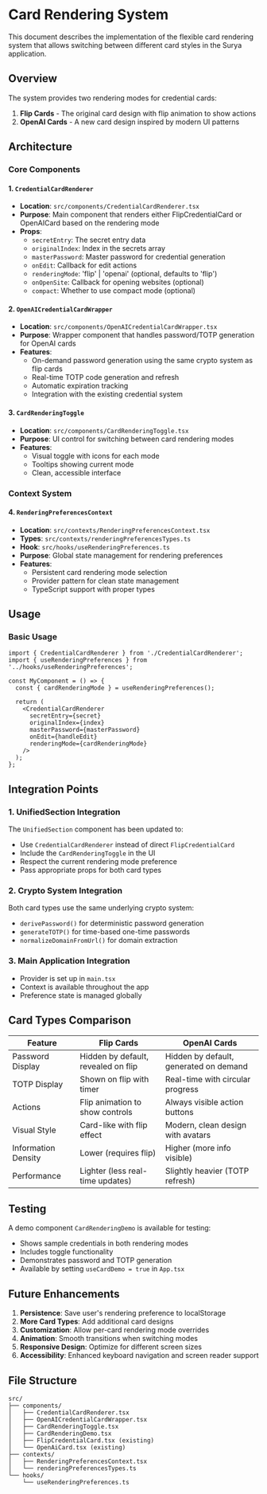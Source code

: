 # Card Rendering System

This document describes the implementation of the flexible card rendering system that allows switching between different card styles in the Surya application.

## Overview

The system provides two rendering modes for credential cards:

1. **Flip Cards** - The original card design with flip animation to show actions
2. **OpenAI Cards** - A new card design inspired by modern UI patterns

## Architecture

### Core Components

#### 1. `CredentialCardRenderer`

- **Location**: `src/components/CredentialCardRenderer.tsx`
- **Purpose**: Main component that renders either FlipCredentialCard or OpenAICard based on the rendering mode
- **Props**:
  - `secretEntry`: The secret entry data
  - `originalIndex`: Index in the secrets array
  - `masterPassword`: Master password for credential generation
  - `onEdit`: Callback for edit actions
  - `renderingMode`: 'flip' | 'openai' (optional, defaults to 'flip')
  - `onOpenSite`: Callback for opening websites (optional)
  - `compact`: Whether to use compact mode (optional)

#### 2. `OpenAICredentialCardWrapper`

- **Location**: `src/components/OpenAICredentialCardWrapper.tsx`
- **Purpose**: Wrapper component that handles password/TOTP generation for OpenAI cards
- **Features**:
  - On-demand password generation using the same crypto system as flip cards
  - Real-time TOTP code generation and refresh
  - Automatic expiration tracking
  - Integration with the existing credential system

#### 3. `CardRenderingToggle`

- **Location**: `src/components/CardRenderingToggle.tsx`
- **Purpose**: UI control for switching between card rendering modes
- **Features**:
  - Visual toggle with icons for each mode
  - Tooltips showing current mode
  - Clean, accessible interface

### Context System

#### 4. `RenderingPreferencesContext`

- **Location**: `src/contexts/RenderingPreferencesContext.tsx`
- **Types**: `src/contexts/renderingPreferencesTypes.ts`
- **Hook**: `src/hooks/useRenderingPreferences.ts`
- **Purpose**: Global state management for rendering preferences
- **Features**:
  - Persistent card rendering mode selection
  - Provider pattern for clean state management
  - TypeScript support with proper types

## Usage

### Basic Usage

```tsx
import { CredentialCardRenderer } from './CredentialCardRenderer';
import { useRenderingPreferences } from '../hooks/useRenderingPreferences';

const MyComponent = () => {
  const { cardRenderingMode } = useRenderingPreferences();

  return (
    <CredentialCardRenderer
      secretEntry={secret}
      originalIndex={index}
      masterPassword={masterPassword}
      onEdit={handleEdit}
      renderingMode={cardRenderingMode}
    />
  );
};
```

## Integration Points

### 1. UnifiedSection Integration

The `UnifiedSection` component has been updated to:

- Use `CredentialCardRenderer` instead of direct `FlipCredentialCard`
- Include the `CardRenderingToggle` in the UI
- Respect the current rendering mode preference
- Pass appropriate props for both card types

### 2. Crypto System Integration

Both card types use the same underlying crypto system:

- `derivePassword()` for deterministic password generation
- `generateTOTP()` for time-based one-time passwords
- `normalizeDomainFromUrl()` for domain extraction

### 3. Main Application Integration

- Provider is set up in `main.tsx`
- Context is available throughout the app
- Preference state is managed globally

## Card Types Comparison

| Feature             | Flip Cards                          | OpenAI Cards                           |
| ------------------- | ----------------------------------- | -------------------------------------- |
| Password Display    | Hidden by default, revealed on flip | Hidden by default, generated on demand |
| TOTP Display        | Shown on flip with timer            | Real-time with circular progress       |
| Actions             | Flip animation to show controls     | Always visible action buttons          |
| Visual Style        | Card-like with flip effect          | Modern, clean design with avatars      |
| Information Density | Lower (requires flip)               | Higher (more info visible)             |
| Performance         | Lighter (less real-time updates)    | Slightly heavier (TOTP refresh)        |

## Testing

A demo component `CardRenderingDemo` is available for testing:

- Shows sample credentials in both rendering modes
- Includes toggle functionality
- Demonstrates password and TOTP generation
- Available by setting `useCardDemo = true` in `App.tsx`

## Future Enhancements

1. **Persistence**: Save user's rendering preference to localStorage
2. **More Card Types**: Add additional card designs
3. **Customization**: Allow per-card rendering mode overrides
4. **Animation**: Smooth transitions when switching modes
5. **Responsive Design**: Optimize for different screen sizes
6. **Accessibility**: Enhanced keyboard navigation and screen reader support

## File Structure

```
src/
├── components/
│   ├── CredentialCardRenderer.tsx
│   ├── OpenAICredentialCardWrapper.tsx
│   ├── CardRenderingToggle.tsx
│   ├── CardRenderingDemo.tsx
│   ├── FlipCredentialCard.tsx (existing)
│   └── OpenAiCard.tsx (existing)
├── contexts/
│   ├── RenderingPreferencesContext.tsx
│   └── renderingPreferencesTypes.ts
└── hooks/
    └── useRenderingPreferences.ts
```
